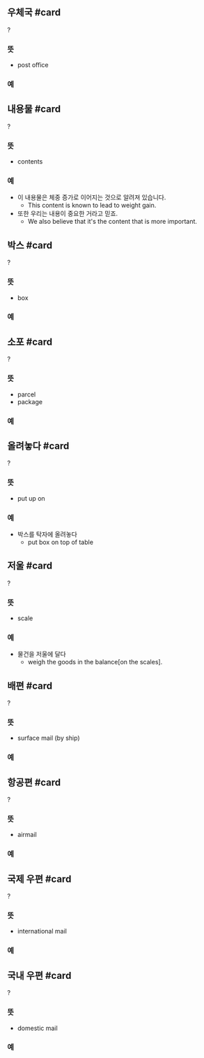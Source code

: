 ## 우체국 #card
?
### 뜻
- post office
### 예
<!--SR:!2024-10-20,40,290-->

## 내용물 #card
?
### 뜻
- contents
### 예
- 이 내용물은 체중 증가로 이어지는 것으로 알려져 있습니다.
	- This content is known to lead to weight gain.
- 또한 우리는 내용이 중요한 거라고 믿죠.
	- We also believe that it's the content that is more important.
<!--SR:!2024-10-09,6,250-->

## 박스 #card
?
### 뜻
- box
### 예
<!--SR:!2025-01-19,107,308-->

## 소포 #card
?
### 뜻
- parcel
- package
### 예
<!--SR:!2024-10-05,2,228-->


## 올려놓다 #card
?
### 뜻
- put up on
### 예
- 박스를 탁자에 올려놓다
	- put box on top of table
<!--SR:!2024-10-22,48,304-->

## 저울 #card
?
### 뜻
- scale
### 예
- 물건을 저울에 달다
	- weigh the goods in the balance[on the scales].

## 배편 #card
?
### 뜻
- surface mail (by ship)
### 예
<!--SR:!2024-10-10,17,284-->


## 항공편 #card
?
### 뜻
- airmail
### 예
<!--SR:!2024-10-09,58,310-->


## 국제 우편 #card
?
### 뜻
- international mail
### 예
<!--SR:!2024-10-12,39,290-->

## 국내 우편 #card
?
### 뜻
- domestic mail
### 예
<!--SR:!2024-10-25,51,307-->
